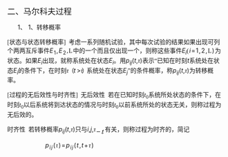 <div class=Section1>
<p class=MsoNormal><span lang=ZH-CN style='font-size:14.0pt;font-family:宋体_GB2312'>二、马尔科夫过程</span></p>
<p class=MsoNormal style='margin-left:36.0pt;text-indent:-18.0pt'><span
lang=EN-US>1、<span style='font:7.0pt "Times New Roman"'>&nbsp; </span></span><span
lang=EN-US>1</span><span lang=ZH-CN style='font-family:宋体_GB2312'>、转移概率</span></p>
<p class=MsoNormal><span lang=EN-US style='font-family:宋体_GB2312'>[</span><span
lang=ZH-CN style='font-family:宋体_GB2312'>状态与状态转移概率</span><span lang=EN-US
style='font-family:宋体_GB2312'>]&nbsp; </span><span lang=ZH-CN style='font-family:
宋体_GB2312'>考虑一系列随机试验，其中每次试验的结果如果出现可列个两两互斥事件</span><i><span lang=EN-US
style='letter-spacing:1.0pt'>E</span></i><sub><span lang=EN-US
style='letter-spacing:1.0pt'>1</span></sub><span lang=EN-US style='letter-spacing:
1.0pt'>,<i>E</i><sub>2</sub></span><span lang=EN-US style='font-family:宋体_GB2312;
letter-spacing:1.0pt'>,</span><span lang=EN-US style='font-family:"MT Extra";
letter-spacing:1.0pt'>L</span><span lang=ZH-CN style='font-family:宋体_GB2312'>中的一个而且仅出现一个，则称这些事件</span><i><span
lang=EN-US>E<sub>i</sub></span></i><span lang=EN-US style='font-family:宋体_GB2312;
letter-spacing:1.0pt'>(</span><i><span lang=EN-US style='letter-spacing:1.0pt'>i</span></i><span
lang=EN-US style='letter-spacing:1.0pt'>=1,2,</span><span lang=EN-US
style='font-family:"MT Extra";letter-spacing:1.0pt'>L</span><span lang=EN-US
style='letter-spacing:1.0pt'>)</span><span lang=ZH-CN style='font-family:宋体_GB2312'>为状态。如果</span><i><span
lang=EN-US>E<sub>i</sub></span></i><span lang=ZH-CN style='font-family:宋体_GB2312'>出现，就称系统处在状态</span><i><span
lang=EN-US>E<sub>i</sub></span></i><span lang=ZH-CN style='font-family:宋体_GB2312'>。</span><span
lang=ZH-CN style='font-family:宋体_GB2312'>用</span><i><span lang=EN-US>p<sub>ij</sub></span></i><span
lang=EN-US>(<i>t</i>,</span><i><span lang=ZH-CN style='font-family:宋体_GB2312'>τ</span></i><span
lang=EN-US>)</span><span lang=ZH-CN style='font-family:宋体_GB2312'>表示“已知在时刻</span><i><span
lang=EN-US>t</span></i><span lang=ZH-CN style='font-family:宋体_GB2312'>系</span><span
lang=ZH-CN style='font-family:宋体_GB2312'>统处在状态</span><i><span lang=EN-US>E<sub>i</sub></span></i><span
lang=ZH-CN style='font-family:宋体_GB2312'>的条件下，在时刻</span><i><span lang=ZH-CN
style='font-family:宋体_GB2312;letter-spacing:-1.0pt'>τ</span></i><span
lang=ZH-CN style='font-family:宋体_GB2312;letter-spacing:-1.0pt'>（</span><i><span
lang=EN-US style='letter-spacing:2.0pt'>t</span></i><span lang=EN-US>&gt;</span><i><span
lang=ZH-CN style='font-family:宋体_GB2312;letter-spacing:-2.0pt'>τ</span></i><span
lang=ZH-CN style='font-family:宋体_GB2312;letter-spacing:-2.0pt'>）</span><span
lang=ZH-CN style='font-family:宋体_GB2312'>系统处在状态</span><i><span lang=EN-US>E<sub>j</sub></span></i><span
lang=ZH-CN style='font-family:宋体_GB2312'>”</span><span lang=ZH-CN
style='font-family:宋体_GB2312'>的条件概率，称</span><i><span lang=EN-US>p<sub>ij</sub></span></i><span
lang=EN-US>(<i>t</i>,</span><i><span lang=ZH-CN style='font-family:宋体_GB2312'>τ</span></i><span
lang=EN-US>)</span><span lang=ZH-CN style='font-family:宋体_GB2312'>为转移概率。</span></p>
<p class=MsoNormal><span lang=EN-US style='font-family:宋体_GB2312'>[</span><span
lang=ZH-CN style='font-family:宋体_GB2312'>过程的无后效性与时齐性</span><span lang=EN-US
style='font-family:宋体_GB2312'>]&nbsp; </span><span lang=ZH-CN style='font-family:
宋体_GB2312'>无后效性</span><span lang=EN-US style='font-family:宋体_GB2312'>&nbsp; </span><span
lang=ZH-CN style='font-family:宋体_GB2312'>若在已知时刻</span><i><span lang=EN-US
style='font-family:宋体_GB2312'>t</span></i><sub><span lang=EN-US
style='font-family:宋体_GB2312'>0</span></sub><span lang=ZH-CN style='font-family:
宋体_GB2312'>系统所处状态的条件下，在时刻</span><i><span lang=EN-US style='font-family:宋体_GB2312'>t</span></i><sub><span
lang=EN-US style='font-family:宋体_GB2312'>0</span></sub><span lang=ZH-CN
style='font-family:宋体_GB2312'>以后系统将到达状态的情况与时刻</span><i><span lang=EN-US
style='font-family:宋体_GB2312'>t</span></i><sub><span lang=EN-US
style='font-family:宋体_GB2312'>0</span></sub><span lang=ZH-CN style='font-family:
宋体_GB2312'>以前系统所处的状态无关，则称过程为无后效的。</span></p>
<p class=MsoNormal><span lang=ZH-CN style='font-family:宋体_GB2312'>时齐性</span><span
lang=EN-US style='font-family:宋体_GB2312'>&nbsp; </span><span lang=ZH-CN
style='font-family:宋体_GB2312'>若转移概率</span><i><span lang=EN-US>p<sub>ij</sub></span></i><span
lang=EN-US>(<i>t</i>,</span><i><span lang=ZH-CN style='font-family:宋体_GB2312'>τ</span></i><span
lang=EN-US>)</span><span lang=ZH-CN style='font-family:宋体_GB2312'>只与</span><i><span
lang=EN-US>i</span></i><span lang=EN-US>,<i>j</i>,</span><i><span lang=ZH-CN
style='font-family:宋体_GB2312'>τ</span><sub><span lang=EN-US><img width=21
height=16 src="res/17e9d95da129bdd93c34fb6cc6aaaa52_5875_files/image002.gif"
u1:shapes="_x0000_i1025" align=absmiddle></span></sub></i><span lang=ZH-CN
style='font-family:宋体_GB2312'>有关，则称过程为时齐的，简记</span></p>
<p class=MsoNormal><i><span lang=EN-US style='font-family:宋体_GB2312;letter-spacing:
1.0pt'>&nbsp;&nbsp;&nbsp;&nbsp;&nbsp;&nbsp;&nbsp;&nbsp;&nbsp;&nbsp;&nbsp;&nbsp;&nbsp;&nbsp;&nbsp;
</span><span lang=EN-US style='letter-spacing:1.0pt'>&nbsp;&nbsp;p<sub>ij</sub></span></i><span
lang=EN-US style='letter-spacing:1.0pt'>(</span><i><span lang=ZH-CN
style='font-family:宋体_GB2312;letter-spacing:1.0pt'>τ</span></i><span
lang=EN-US style='letter-spacing:1.0pt'>)=<i>p<sub>ij</sub></i>(<i>t</i>,<i>t</i>+</span><i><span
lang=ZH-CN style='font-family:宋体_GB2312;letter-spacing:1.0pt'>τ</span></i><span
lang=EN-US style='letter-spacing:1.0pt'>)</span></p>
</div>
